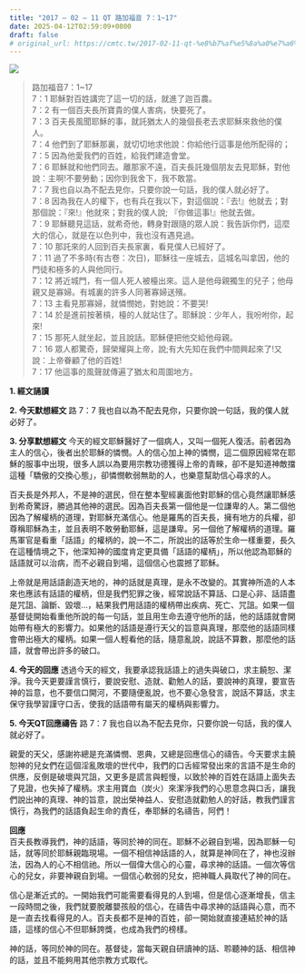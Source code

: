 ```yaml
---
title: "2017 – 02 – 11 QT 路加福音 7：1~17"
date: 2025-04-12T02:59:09+0800
draft: false
# original_url: https://cmtc.tw/2017-02-11-qt-%e8%b7%af%e5%8a%a0%e7%a6%8f%e9%9f%b3-7%ef%bc%9a117
---
```


![](/images/qt.jpg)
> 路加福音7：1\~17  
> 7：1 耶穌對百姓講完了這一切的話，就進了迦百農。  
> 7：2 有一個百夫長所寶貴的僕人害病，快要死了。  
> 7：3 百夫長風聞耶穌的事，就託猶太人的幾個長老去求耶穌來救他的僕人。  
> 7：4 他們到了耶穌那裏，就切切地求他說：你給他行這事是他所配得的；  
> 7：5 因為他愛我們的百姓，給我們建造會堂。  
> 7：6 耶穌就和他們同去。離那家不遠，百夫長託幾個朋友去見耶穌，對他說：主啊!不要勞動；因你到我舍下，我不敢當。  
> 7：7 我也自以為不配去見你，只要你說一句話，我的僕人就必好了。  
> 7：8 因為我在人的權下，也有兵在我以下，對這個說：『去!』他就去；對那個說：『來!』他就來；對我的僕人說; 『你做這事!』他就去做。  
> 7：9 耶穌聽見這話，就希奇他，轉身對跟隨的眾人說：我告訴你們，這麼大的信心，就是在以色列中，我也沒有遇見過。  
> 7：10 那託來的人回到百夫長家裏，看見僕人已經好了。  
> 7：11 過了不多時(有古卷：次日)，耶穌往一座城去，這城名叫拿因，他的門徒和極多的人與他同行。  
> 7：12 將近城門，有一個人死人被檯出來。這人是他母親獨生的兒子；他母親又是寡婦。有城裏的許多人同著寡婦送殯。  
> 7：13 主看見那寡婦，就憐憫她，對她說：不要哭!  
> 7：14 於是進前按著槓，檯的人就站住了。耶穌說：少年人，我吩咐你，起來!  
> 7：15 那死人就坐起，並且說話。耶穌便把他交給他母親。  
> 7：16 眾人都驚奇，歸榮耀與上帝，說;有大先知在我們中間興起來了!又說：上帝眷顧了他的百姓!  
> 7：17 他這事的風聲就傳遍了猶太和周圍地方。

**1.  經文誦讀**

**2.  今天默想經文**
路 7：7 我也自以為不配去見你，只要你說一句話，我的僕人就必好了。

**3. 分享默想經文**
今天的經文耶穌醫好了一個病人，又叫一個死人復活。前者因為主人的信心，後者出於耶穌的憐憫。人的信心加上神的憐憫，這二個原因經常在耶穌的服事中出現，很多人誤以為要用宗教功德獲得上帝的青睞，卻不是知道神敵擋這種「驕傲的交換心態」，卻憐憫軟弱無助的人，也樂意幫助信心尋求的人。

百夫長是外邦人，不是神的選民，但在整本聖經裏面他對耶穌的信心竟然讓耶穌感到希奇驚訝，勝過其他神的選民。因為百夫長第一個他是一位謙卑的人。第二個他因為了解權柄的道理，對耶穌充滿信心。他是羅馬的百夫長，擁有地方的兵權，卻尊稱耶穌為主，並且表明不敢勞動耶穌，這是謙卑。另一個他了解權柄的道理。羅馬軍官是看重「話語」的權柄的，說一不二，所說出的話等於生命一樣重要，長久在這種情境之下，他深知神的國度肯定更具備「話語的權柄」，所以他認為耶穌的話語就可以治病，而不必親自到場，這個信心也震撼了耶穌。

上帝就是用話語創造天地的，神的話就是真理，是永不改變的。其實神所造的人本來也應該有話語的權柄，但是我們犯罪之後，經常說話不算話、口是心非、話語盡是咒詛、論斷、毀壞…，結果我們用話語的權柄帶出疾病、死亡、咒詛。如果一個基督徒開始看重他所說的每一句話，並且用生命去遵守他所的話，他的話語就會開始帶有極大的影響力。如果他的話語是遵行天父的旨意與真理，那麼他的話語同樣會帶出極大的權柄。如果一個人輕看他的話，隨意亂說，說話不算數，那麼他的話語，就會帶出許多的破口。

**4. 今天的回應**
透過今天的經文，我要承認我話語上的過失與破口，求主饒恕、潔淨。我今天更要謹言慎行，要說安慰、造就、勸勉人的話，要說神的真理，要宣告神的旨意，也不要信口開河，不要隨便亂說，也不要心急發言，說話不算話，求主保守我學習謹守口舌，使我的話語帶有屬天的權柄與影響力。

**5. 今天QT回應禱告**
路 7：7 我也自以為不配去見你，只要你說一句話，我的僕人就必好了。

親愛的天父，感謝祢總是充滿憐憫、恩典，又總是回應信心的禱告。今天要求主饒恕神的兒女們在這個淫亂敗壞的世代中，我們的口舌經常發出來的言語不是生命的供應，反倒是破壞與咒詛，又更多是謊言與輕慢，以致於神的百姓在話語上面失去了見證，也失掉了權柄。求主用寶血（炭火）來潔淨我們的心思意念與口舌，讓我們說出神的真理、神的旨意，說出榮神益人、安慰造就勸勉人的好話，教我們謹言慎行，為我們的話語負起生命的責任，奉耶穌的名禱告，阿們！

**回應**  
百夫長教導我們，神的話語，等同於神的同在。耶穌不必親自到場，因為耶穌一句話，就等同於耶穌親臨現場。一個不相信神話語的人，就算是神同在了，神也沒辦法，因為人的心不相信祂。所以一個偉大信心的心靈，尋求神的話語。一個次等信心的兒女，非要神親自到場。一個信心軟弱的兒女，把神職人員取代了神的同在。

信心是漸近式的。一開始我們可能需要看得見的人到場，但是信心逐漸增長，信主一段時間之後，我們就要脫離嬰孩般的信心，在禱告中尋求神的話語與心意，而不是一直去找看得見的人。百夫長都不是神的百姓，卻一開始就直接連結於神的話語，這樣的信心不但耶穌誇獎，也成為我們的榜樣。

神的話，等同於神的同在。基督徒，當每天親自研讀神的話、聆聽神的話、相信神的話，並且不能夠用其他宗教方式取代。
